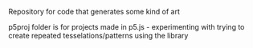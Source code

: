 Repository for code that generates some kind of art

p5proj folder is for projects made in p5.js - experimenting with trying to create repeated tesselations/patterns using the library
